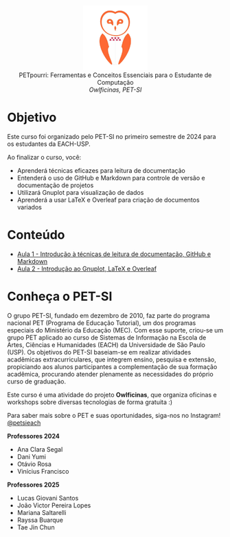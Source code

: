 <p align="center">
  <img src="logo.png" width="150" /><br/>
 PETpourri: Ferramentas e Conceitos Essenciais para o Estudante de Computação <br/>
  <i>Owlficinas, PET-SI</i>
</p>

# Objetivo

Este curso foi organizado pelo PET-SI no primeiro semestre de 2024 para os estudantes da EACH-USP.

Ao finalizar o curso, você:
- Aprenderá técnicas eficazes para leitura de documentação
- Entenderá o uso de GitHub e Markdown para controle de versão e documentação de projetos
- Utilizará Gnuplot para visualização de dados
- Aprenderá a usar LaTeX e Overleaf para criação de documentos variados
  
# Conteúdo

- [Aula 1 - Introdução à técnicas de leitura de documentação, GitHub e Markdown](https://github.com/petsi-each/PetPourri/tree/c623d449f021d475c843b3d21c55467ed9ac5240/1.%20Aula%201)
- [Aula 2 - Introdução ao Gnuplot, LaTeX e Overleaf](https://github.com/petsi-each/PetPourri/tree/c623d449f021d475c843b3d21c55467ed9ac5240/2.%20Aula%20%202)

# Conheça o PET-SI

O grupo PET-SI, fundado em dezembro de 2010, faz parte do programa nacional PET (Programa de Educação Tutorial), um dos programas especiais do Ministério da Educação (MEC). Com esse suporte, criou-se um grupo PET aplicado ao curso de Sistemas de Informação na Escola de Artes, Ciências e Humanidades (EACH) da Universidade de São Paulo (USP). Os objetivos do PET-SI baseiam-se em realizar atividades acadêmicas extracurriculares, que integrem ensino, pesquisa e extensão, propiciando aos alunos participantes a complementação de sua formação acadêmica, procurando atender plenamente as necessidades do próprio curso de graduação.

Este curso é uma atividade do projeto **Owlficinas**, que organiza oficinas e workshops sobre diversas tecnologias de forma gratuita :)

Para saber mais sobre o PET e suas oportunidades, siga-nos no Instagram! [@petsieach](https://www.instagram.com/petsieach/)

**Professores 2024**
- Ana Clara Segal
- Dani Yumi
- Otávio Rosa
- Vinícius Francisco

**Professores 2025**
- Lucas Giovani Santos
- João Victor Pereira Lopes
- Mariana Saltarelli
- Rayssa Buarque
- Tae Jin Chun

